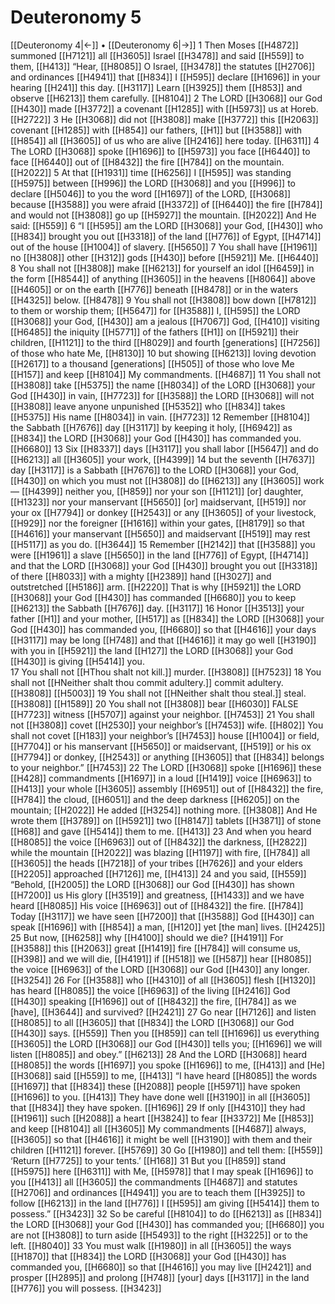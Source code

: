 # Deuteronomy 5
[[Deuteronomy 4|←]] • [[Deuteronomy 6|→]]
1 Then Moses [[H4872]] summoned [[H7121]] all [[H3605]] Israel [[H3478]] and said [[H559]] to them, [[H413]] “Hear, [[H8085]] O Israel, [[H3478]] the statutes [[H2706]] and ordinances [[H4941]] that [[H834]] I [[H595]] declare [[H1696]] in your hearing [[H241]] this day. [[H3117]] Learn [[H3925]] them [[H853]] and observe [[H6213]] them carefully. [[H8104]] 
2 The LORD [[H3068]] our God [[H430]] made [[H3772]] a covenant [[H1285]] with [[H5973]] us at Horeb. [[H2722]] 
3 He [[H3068]] did not [[H3808]] make [[H3772]] this [[H2063]] covenant [[H1285]] with [[H854]] our fathers, [[H1]] but [[H3588]] with [[H854]] all [[H3605]] of us who are alive [[H2416]] here today. [[H6311]] 
4 The LORD [[H3068]] spoke [[H1696]] to [[H5973]] you face [[H6440]] to face [[H6440]] out of [[H8432]] the fire [[H784]] on the mountain. [[H2022]] 
5 At that [[H1931]] time [[H6256]] I [[H595]] was standing [[H5975]] between [[H996]] the LORD [[H3068]] and you [[H996]] to declare [[H5046]] to you  the word [[H1697]] of the LORD, [[H3068]] because [[H3588]] you were afraid [[H3372]] of [[H6440]] the fire [[H784]] and would not [[H3808]] go up [[H5927]] the mountain. [[H2022]] And He said: [[H559]] 
6 “I [[H595]] am the LORD [[H3068]] your God, [[H430]] who [[H834]] brought you out [[H3318]] of the land [[H776]] of Egypt, [[H4714]] out of the house [[H1004]] of slavery. [[H5650]] 
7 You shall have [[H1961]] no [[H3808]] other [[H312]] gods [[H430]] before [[H5921]] Me. [[H6440]] 
8 You shall not [[H3808]] make [[H6213]] for yourself  an idol [[H6459]] in the form [[H8544]] of anything [[H3605]] in the heavens [[H8064]] above [[H4605]] or on the earth [[H776]] beneath [[H8478]] or in the waters [[H4325]] below. [[H8478]] 
9 You shall not [[H3808]] bow down [[H7812]] to them  or worship them; [[H5647]] for [[H3588]] I, [[H595]] the LORD [[H3068]] your God, [[H430]] am a jealous [[H7067]] God, [[H410]] visiting [[H6485]] the iniquity [[H5771]] of the fathers [[H1]] on [[H5921]] their children, [[H1121]] to the third [[H8029]] and fourth [generations] [[H7256]] of those who hate Me, [[H8130]] 
10 but showing [[H6213]] loving devotion [[H2617]] to a thousand [generations] [[H505]] of those who love Me [[H157]] and keep [[H8104]] My commandments. [[H4687]] 
11 You shall not [[H3808]] take [[H5375]] the name [[H8034]] of the LORD [[H3068]] your God [[H430]] in vain, [[H7723]] for [[H3588]] the LORD [[H3068]] will not [[H3808]] leave anyone unpunished [[H5352]] who [[H834]] takes [[H5375]] His name [[H8034]] in vain. [[H7723]] 
12 Remember [[H8104]] the Sabbath [[H7676]] day [[H3117]] by keeping it holy, [[H6942]] as [[H834]] the LORD [[H3068]] your God [[H430]] has commanded you. [[H6680]] 
13 Six [[H8337]] days [[H3117]] you shall labor [[H5647]] and do [[H6213]] all [[H3605]] your work, [[H4399]] 
14 but the seventh [[H7637]] day [[H3117]] is a Sabbath [[H7676]] to the LORD [[H3068]] your God, [[H430]] on which you must not [[H3808]] do [[H6213]] any [[H3605]] work— [[H4399]] neither you, [[H859]] nor your son [[H1121]] [or] daughter, [[H1323]] nor your manservant [[H5650]] [or] maidservant, [[H519]] nor your ox [[H7794]] or donkey [[H2543]] or any [[H3605]] of your livestock, [[H929]] nor the foreigner [[H1616]] within your gates, [[H8179]] so that [[H4616]] your manservant [[H5650]] and maidservant [[H519]] may rest [[H5117]] as you do. [[H3644]] 
15 Remember [[H2142]] that [[H3588]] you were [[H1961]] a slave [[H5650]] in the land [[H776]] of Egypt, [[H4714]] and that the LORD [[H3068]] your God [[H430]] brought you out [[H3318]] of there [[H8033]] with a mighty [[H2389]] hand [[H3027]] and outstretched [[H5186]] arm. [[H2220]] That is why [[H5921]] the LORD [[H3068]] your God [[H430]] has commanded [[H6680]] you to keep [[H6213]] the Sabbath [[H7676]] day. [[H3117]] 
16 Honor [[H3513]] your father [[H1]] and your mother, [[H517]] as [[H834]] the LORD [[H3068]] your God [[H430]] has commanded you, [[H6680]] so that [[H4616]] your days [[H3117]] may be long [[H748]] and that [[H4616]] it may go well [[H3190]] with you  in [[H5921]] the land [[H127]] the LORD [[H3068]] your God [[H430]] is giving [[H5414]] you.  
17 You shall not [[HThou shalt not kill.]] murder. [[H3808]] [[H7523]] 
18 You shall not [[HNeither shalt thou commit adultery.]] commit adultery. [[H3808]] [[H5003]] 
19 You shall not [[HNeither shalt thou steal.]] steal. [[H3808]] [[H1589]] 
20 You shall not [[H3808]] bear [[H6030]] FALSE [[H7723]] witness [[H5707]] against your neighbor. [[H7453]] 
21 You shall not [[H3808]] covet [[H2530]] your neighbor’s [[H7453]] wife. [[H802]] You shall not covet [[H183]] your neighbor’s [[H7453]] house [[H1004]] or field, [[H7704]] or his manservant [[H5650]] or maidservant, [[H519]] or his ox [[H7794]] or donkey, [[H2543]] or anything [[H3605]] that [[H834]] belongs to your neighbor.” [[H7453]] 
22 The LORD [[H3068]] spoke [[H1696]] these [[H428]] commandments [[H1697]] in a loud [[H1419]] voice [[H6963]] to [[H413]] your whole [[H3605]] assembly [[H6951]] out of [[H8432]] the fire, [[H784]] the cloud, [[H6051]] and the deep darkness [[H6205]] on the mountain; [[H2022]] He added [[H3254]] nothing more. [[H3808]] And He wrote them [[H3789]] on [[H5921]] two [[H8147]] tablets [[H3871]] of stone [[H68]] and gave [[H5414]] them to me. [[H413]] 
23 And when you heard [[H8085]] the voice [[H6963]] out of [[H8432]] the darkness, [[H2822]] while the mountain [[H2022]] was blazing [[H1197]] with fire, [[H784]] all [[H3605]] the heads [[H7218]] of your tribes [[H7626]] and your elders [[H2205]] approached [[H7126]] me, [[H413]] 
24 and you said, [[H559]] “Behold, [[H2005]] the LORD [[H3068]] our God [[H430]] has shown [[H7200]] us His glory [[H3519]] and greatness, [[H1433]] and we have heard [[H8085]] His voice [[H6963]] out of [[H8432]] the fire. [[H784]] Today [[H3117]] we have seen [[H7200]] that [[H3588]] God [[H430]] can speak [[H1696]] with [[H854]] a man, [[H120]] yet [the man] lives. [[H2425]] 
25 But now, [[H6258]] why [[H4100]] should we die? [[H4191]] For [[H3588]] this [[H2063]] great [[H1419]] fire [[H784]] will consume us, [[H398]] and we will die, [[H4191]] if [[H518]] we [[H587]] hear [[H8085]] the voice [[H6963]] of the LORD [[H3068]] our God [[H430]] any longer. [[H3254]] 
26 For [[H3588]] who [[H4310]] of all [[H3605]] flesh [[H1320]] has heard [[H8085]] the voice [[H6963]] of the living [[H2416]] God [[H430]] speaking [[H1696]] out of [[H8432]] the fire, [[H784]] as we [have], [[H3644]] and survived? [[H2421]] 
27 Go near [[H7126]] and listen [[H8085]] to all [[H3605]] that [[H834]] the LORD [[H3068]] our God [[H430]] says. [[H559]] Then you [[H859]] can tell [[H1696]] us everything [[H3605]] the LORD [[H3068]] our God [[H430]] tells you; [[H1696]] we will listen [[H8085]] and obey.” [[H6213]] 
28 And the LORD [[H3068]] heard [[H8085]] the words [[H1697]] you spoke [[H1696]] to me, [[H413]] and [He] [[H3068]] said [[H559]] to me, [[H413]] “I have heard [[H8085]] the words [[H1697]] that [[H834]] these [[H2088]] people [[H5971]] have spoken [[H1696]] to you. [[H413]] They have done well [[H3190]] in all [[H3605]] that [[H834]] they have spoken. [[H1696]] 
29 If only [[H4310]] they had [[H1961]] such [[H2088]] a heart [[H3824]] to fear [[H3372]] Me [[H853]] and keep [[H8104]] all [[H3605]] My commandments [[H4687]] always, [[H3605]] so that [[H4616]] it might be well [[H3190]] with them  and their children [[H1121]] forever. [[H5769]] 
30 Go [[H1980]] and tell them: [[H559]] ‘Return [[H7725]] to your tents.’ [[H168]] 
31 But you [[H859]] stand [[H5975]] here [[H6311]] with Me, [[H5978]] that I may speak [[H1696]] to you [[H413]] all [[H3605]] the commandments [[H4687]] and statutes [[H2706]] and ordinances [[H4941]] you are to teach them [[H3925]] to follow [[H6213]] in the land [[H776]] I [[H595]] am giving [[H5414]] them  to possess.” [[H3423]] 
32 So be careful [[H8104]] to do [[H6213]] as [[H834]] the LORD [[H3068]] your God [[H430]] has commanded you; [[H6680]] you are not [[H3808]] to turn aside [[H5493]] to the right [[H3225]] or to the left. [[H8040]] 
33 You must walk [[H1980]] in all [[H3605]] the ways [[H1870]] that [[H834]] the LORD [[H3068]] your God [[H430]] has commanded you, [[H6680]] so that [[H4616]] you may live [[H2421]] and prosper [[H2895]] and prolong [[H748]] [your] days [[H3117]] in the land [[H776]] you will possess. [[H3423]] 
